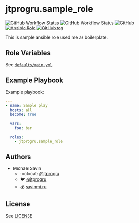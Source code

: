 # jtprogru.sample_role

![GitHub Workflow Status](https://img.shields.io/github/workflow/status/jtprogru/sample-role/Ansible+Molecule?label=Ansible+Molecule)
![GitHub Workflow Status](https://img.shields.io/github/workflow/status/jtprogru/sample-role/Release+to+Ansible+Galaxy?label=Release+to+Ansible+Galaxy)
![GitHub](https://img.shields.io/github/license/jtprogru/sample-role)
[![Ansible Role](https://img.shields.io/ansible/role/54362)](https://galaxy.ansible.com/jtprogru/sample-role/)
[![GitHub tag](https://img.shields.io/github/tag/jtprogru/sample-role.svg)](https://github.com/jtprogru/sample-role/tags)

This is sample ansible role used me as boilerplate.


## Role Variables


See [`defaults/main.yml`](defaults/main.yml).


## Example Playbook

Example playbook:
```yaml
---
- name: Sample play
  hosts: all
  become: true

  vars:
    foo: bar

  roles:
    - jtprogru.sample_role
```

## Authors

- Michael Savin
  - :octocat: [@jtprogru](https://www.github.com/jtprogru)
  - :bird: [@jtprogru](https://www.twitter.com/jtprogru)
  - :moneybag: [savinmi.ru](https://savinmi.ru)

## License

See [LICENSE](LICENSE.md)
